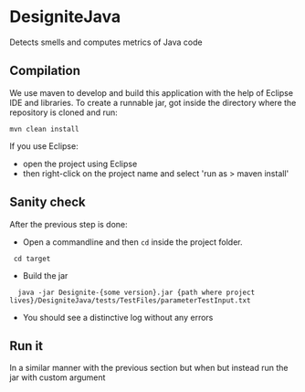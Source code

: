 # DesigniteJava
Detects smells and computes metrics of Java code

## Compilation
We use maven to develop and build this application with the help of Eclipse IDE and libraries.
To create a runnable jar, got inside the directory where the repository is cloned and run:
```text
mvn clean install
```
If you use Eclipse: 
* open the project using Eclipse
* then right-click on the project name and select 'run as > maven install'


## Sanity check
After the previous step is done:
* Open a commandline and then ```cd``` inside the project folder.
 ```text
  cd target
  ```
* Build the jar
```text
  java -jar Designite-{some version}.jar {path where project lives}/DesigniteJava/tests/TestFiles/parameterTestInput.txt
  ```
* You should see a distinctive log without any errors


## Run it
In a similar manner with the previous section but when but instead run the jar with custom argument
